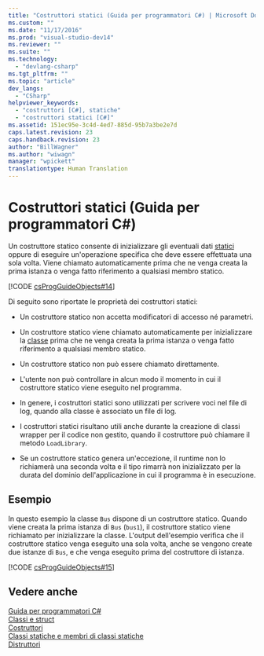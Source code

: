 ```yaml
---
title: "Costruttori statici (Guida per programmatori C#) | Microsoft Docs"
ms.custom: ""
ms.date: "11/17/2016"
ms.prod: "visual-studio-dev14"
ms.reviewer: ""
ms.suite: ""
ms.technology: 
  - "devlang-csharp"
ms.tgt_pltfrm: ""
ms.topic: "article"
dev_langs: 
  - "CSharp"
helpviewer_keywords: 
  - "costruttori [C#], statiche"
  - "costruttori statici [C#]"
ms.assetid: 151ec95e-3c4d-4ed7-885d-95b7a3be2e7d
caps.latest.revision: 23
caps.handback.revision: 23
author: "BillWagner"
ms.author: "wiwagn"
manager: "wpickett"
translationtype: Human Translation
---
```

# Costruttori statici (Guida per programmatori C#)
Un costruttore statico consente di inizializzare gli eventuali dati [statici](../../../csharp/language-reference/keywords/static.md) oppure di eseguire un'operazione specifica che deve essere effettuata una sola volta.  Viene chiamato automaticamente prima che ne venga creata la prima istanza o venga fatto riferimento a qualsiasi membro statico.  
  
 [!CODE [csProgGuideObjects#14](../CodeSnippet/VS_Snippets_VBCSharp/csProgGuideObjects#14)]  
  
 Di seguito sono riportate le proprietà dei costruttori statici:  
  
-   Un costruttore statico non accetta modificatori di accesso né parametri.  
  
-   Un costruttore statico viene chiamato automaticamente per inizializzare la [classe](../../../csharp/language-reference/keywords/class.md) prima che ne venga creata la prima istanza o venga fatto riferimento a qualsiasi membro statico.  
  
-   Un costruttore statico non può essere chiamato direttamente.  
  
-   L'utente non può controllare in alcun modo il momento in cui il costruttore statico viene eseguito nel programma.  
  
-   In genere, i costruttori statici sono utilizzati per scrivere voci nel file di log, quando alla classe è associato un file di log.  
  
-   I costruttori statici risultano utili anche durante la creazione di classi wrapper per il codice non gestito, quando il costruttore può chiamare il metodo `LoadLibrary`.  
  
-   Se un costruttore statico genera un'eccezione, il runtime non lo richiamerà una seconda volta e il tipo rimarrà non inizializzato per la durata del dominio dell'applicazione in cui il programma è in esecuzione.  
  
## Esempio  
 In questo esempio la classe `Bus` dispone di un costruttore statico.  Quando viene creata la prima istanza di `Bus` \(`bus1`\), il costruttore statico viene richiamato per inizializzare la classe.  L'output dell'esempio verifica che il costruttore statico venga eseguito una sola volta, anche se vengono create due istanze di `Bus`, e che venga eseguito prima del costruttore di istanza.  
  
 [!CODE [csProgGuideObjects#15](../CodeSnippet/VS_Snippets_VBCSharp/csProgGuideObjects#15)]  
  
## Vedere anche  
 [Guida per programmatori C\#](../../../csharp/programming-guide/index.md)   
 [Classi e struct](../../../csharp/programming-guide/classes-and-structs/index.md)   
 [Costruttori](../../../csharp/programming-guide/classes-and-structs/constructors.md)   
 [Classi statiche e membri di classi statiche](../../../csharp/programming-guide/classes-and-structs/static-classes-and-static-class-members.md)   
 [Distruttori](../../../csharp/programming-guide/classes-and-structs/destructors.md)